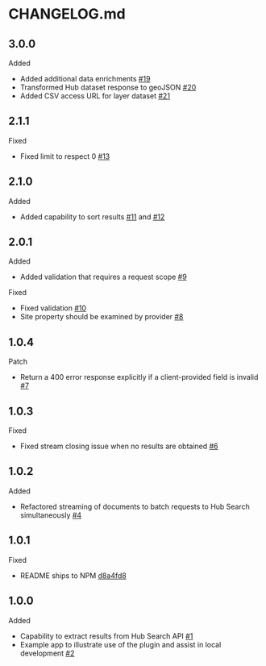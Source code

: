 # CHANGELOG.md

## 3.0.0
Added
- Added additional data enrichments [#19](https://github.com/koopjs/koop-provider-hub-search/pull/19)
- Transformed Hub dataset response to geoJSON [#20](https://github.com/koopjs/koop-provider-hub-search/pull/20)
- Added CSV access URL for layer dataset [#21](https://github.com/koopjs/koop-provider-hub-search/pull/21)

## 2.1.1
Fixed
- Fixed limit to respect 0 [#13](https://github.com/koopjs/koop-provider-hub-search/pull/13)

## 2.1.0
Added
- Added capability to sort results [#11](https://github.com/koopjs/koop-provider-hub-search/pull/11) and [#12](https://github.com/koopjs/koop-provider-hub-search/pull/12)

## 2.0.1
Added
- Added validation that requires a request scope [#9](https://github.com/koopjs/koop-provider-hub-search/pull/9)

Fixed
- Fixed validation [#10](https://github.com/koopjs/koop-provider-hub-search/pull/10)
- Site property should be examined by provider [#8](https://github.com/koopjs/koop-provider-hub-search/pull/8)

## 1.0.4
Patch
- Return a 400 error response explicitly if a client-provided field is invalid [#7](https://github.com/koopjs/koop-provider-hub-search/pull/7)

## 1.0.3
Fixed
- Fixed stream closing issue when no results are obtained [#6](https://github.com/koopjs/koop-provider-hub-search/pull/6)

## 1.0.2
Added
- Refactored streaming of documents to batch requests to Hub Search simultaneously [#4](https://github.com/koopjs/koop-provider-hub-search/pull/4)

## 1.0.1

Fixed
- README ships to NPM [d8a4fd8](https://github.com/koopjs/koop-provider-hub-search/commit/d8a4fd8f943f75df6af6b3bf0f8c80d56bcb6ebd)


## 1.0.0

Added
- Capability to extract results from Hub Search API [#1](https://github.com/koopjs/koop-provider-hub-search/pull/1)
- Example app to illustrate use of the plugin and assist in local development [#2](https://github.com/koopjs/koop-provider-hub-search/pull/2)
